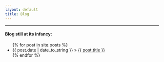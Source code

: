 ```yaml
---
layout: default
title: Blog
---
```


------------------------

#### Blog still at its infancy:

<ul class="posts">
  {% for post in site.posts %}
    <li><span>{{ post.date | date_to_string }}</span> » <a href="{{ post.url }}" title="{{ post.title }}">{{ post.title }}</a></li>
  {% endfor %}
</ul>

<!--
------------------------

#### Tags and associated posts

{% for tag in site.tags %}
  <h6>{{ tag[0] }}:</h6>
  <ul>
    {% for post in tag[1] %}
      <li><a href="{{ post.url }}">{{ post.title }}</a> ({{ post.date | date_to_string }})</li>
    {% endfor %}
  </ul>
{% endfor %}
-->
